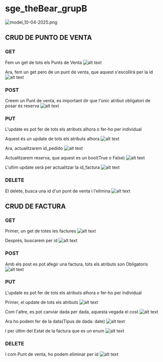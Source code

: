 # sge_theBear_grupB
![model_10-04-2025.png](fotos/model_10-04-2025.png)


## CRUD DE PUNTO DE VENTA

### GET
Fem un get de tots els Punts de Venta
![alt text](fotos/Punt_Venta/foto3.png)

Ara, fem un get pero de un punt de venta, que aquest s'escollirà per la id
![alt text](fotos/Punt_Venta/foto2.png)

### POST
Creem un Punt de venta, es important dir que l'únic atribut obligatori de posar és reserva
![alt text](fotos/Punt_Venta/foto1.png)

### PUT
L'update es pot fer de tots els atributs alhora o fer-ho per individual

Aquest és un update de tots els atributs alhora
![alt text](fotos/Punt_Venta/putPuntoVenta.png)

Ara, actualitzarem id_pedido
![alt text](fotos/Punt_Venta/putPuntoVentaPedido.png)

Actualitzarem reserva, que aquest es un bool(True o False)
![alt text](fotos/Punt_Venta/putPuntoVentaReserva.png)

L'ultim update serà per actualitzar la id_factura
![alt text](fotos/Punt_Venta/putPuntoVentaFactura.png)

### DELETE
El delete, busca una id d'un punt de venta i l'elimina
![alt text](fotos/Punt_Venta/DeletePuntoVenta.png)

## CRUD DE FACTURA

### GET
Primer, un get de totes les factures
![alt text](fotos/Factura/getAllFactura.png)

Després, buscarem per id
![alt text](fotos/Factura/getIDFactura.png)

### POST
Amb els post es pot afegir una factura, tots els atributs son Obligatoris
![alt text](fotos/Factura/postFactura.png)

### PUT
L'update es pot fer de tots els atributs alhora o fer-ho per individual

Primer, el update de tots els atributs
![alt text](fotos/Factura/putFactura.png)

Com l'altre, es pot canviar dada per dada, aquesta vegada el cost
![alt text](fotos/Factura/putFacturaCosto.png)

Ara ho podem fer de la data(Tipus de dada: date)
![alt text](fotos/Factura/putFacturaFecha.png)

I per últim del Estat de la factura que es un enum
![alt text](fotos/Factura/putFacturaEstado.png)

### DELETE

I com Punt de venta, ho podem eliminar per id
![alt text](fotos/Factura/DeleteFactura.png)
